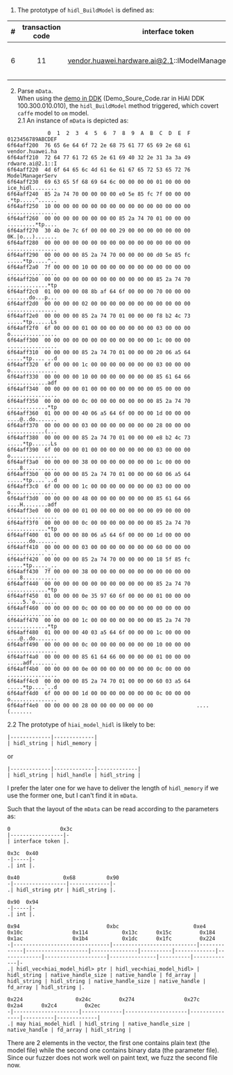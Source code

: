 1. The prototype of `hidl_BuildModel` is defined as:

| # | transaction code | interface token | interface method | 
| ----| :----: | :----: | :---- |
| 6 | 11 | vendor.huawei.hardware.ai@2.1::IModelManagerService_hidl | vendor::huawei::hardware::ai::V2_1::BpHwModelManagerService_hidl::_hidl_BuildModel(android::hardware::IInterface *, android::hardware::details::HidlInstrumentor *, unsigned int, android::hardware::hidl_string const&, unsigned int, android::hardware::hidl_vec\<vendor::huawei::hardware::ai::V2_0::hiai_model_hidl> const&, vendor::huawei::hardware::ai::V2_0::hiai_model_hidl const&, std::__1::function<void ()(unsigned int, int)>)

2. Parse `mData`.  
When using the [demo in DDK](https://developer.huawei.com/consumer/cn/doc/development/hiai-Library/ddk-download-0000001053590180) (Demo_Soure_Code.rar in HiAI DDK 100.300.010.010), the `hidl_BuildModel` method triggered, which covert `caffe` model to `om` model.  
2.1 An instance of `mData` is depicted as:
```commandline
             0  1  2  3  4  5  6  7  8  9  A  B  C  D  E  F  0123456789ABCDEF
6f64aff200  76 65 6e 64 6f 72 2e 68 75 61 77 65 69 2e 68 61  vendor.huawei.ha
6f64aff210  72 64 77 61 72 65 2e 61 69 40 32 2e 31 3a 3a 49  rdware.ai@2.1::I
6f64aff220  4d 6f 64 65 6c 4d 61 6e 61 67 65 72 53 65 72 76  ModelManagerServ
6f64aff230  69 63 65 5f 68 69 64 6c 00 00 00 00 01 00 00 00  ice_hidl........
6f64aff240  85 2a 74 70 00 00 00 00 e0 5e 85 fc 7f 00 00 00  .*tp.....^......
6f64aff250  10 00 00 00 00 00 00 00 00 00 00 00 00 00 00 00  ................
6f64aff260  00 00 00 00 00 00 00 00 85 2a 74 70 01 00 00 00  .........*tp....
6f64aff270  30 4b 0e 7c 6f 00 00 00 29 00 00 00 00 00 00 00  0K.|o...).......
6f64aff280  00 00 00 00 00 00 00 00 00 00 00 00 00 00 00 00  ................
6f64aff290  00 00 00 00 85 2a 74 70 00 00 00 00 d0 5e 85 fc  .....*tp.....^..
6f64aff2a0  7f 00 00 00 10 00 00 00 00 00 00 00 00 00 00 00  ................
6f64aff2b0  00 00 00 00 00 00 00 00 00 00 00 00 85 2a 74 70  .............*tp
6f64aff2c0  01 00 00 00 08 8b af 64 6f 00 00 00 70 00 00 00  .......do...p...
6f64aff2d0  00 00 00 00 02 00 00 00 00 00 00 00 00 00 00 00  ................
6f64aff2e0  00 00 00 00 85 2a 74 70 01 00 00 00 f8 b2 4c 73  .....*tp......Ls
6f64aff2f0  6f 00 00 00 01 00 00 00 00 00 00 00 03 00 00 00  o...............
6f64aff300  00 00 00 00 00 00 00 00 00 00 00 00 1c 00 00 00  ................
6f64aff310  00 00 00 00 85 2a 74 70 01 00 00 00 20 06 a5 64  .....*tp.... ..d
6f64aff320  6f 00 00 00 1c 00 00 00 00 00 00 00 03 00 00 00  o...............
6f64aff330  00 00 00 00 10 00 00 00 00 00 00 00 85 61 64 66  .............adf
6f64aff340  00 00 00 00 01 00 00 00 00 00 00 00 05 00 00 00  ................
6f64aff350  00 00 00 00 0c 00 00 00 00 00 00 00 85 2a 74 70  .............*tp
6f64aff360  01 00 00 00 40 06 a5 64 6f 00 00 00 1d 00 00 00  ....@..do.......
6f64aff370  00 00 00 00 03 00 00 00 00 00 00 00 28 00 00 00  ............(...
6f64aff380  00 00 00 00 85 2a 74 70 01 00 00 00 e8 b2 4c 73  .....*tp......Ls
6f64aff390  6f 00 00 00 01 00 00 00 00 00 00 00 03 00 00 00  o...............
6f64aff3a0  00 00 00 00 38 00 00 00 00 00 00 00 1c 00 00 00  ....8...........
6f64aff3b0  00 00 00 00 85 2a 74 70 01 00 00 00 60 06 a5 64  .....*tp....`..d
6f64aff3c0  6f 00 00 00 1c 00 00 00 00 00 00 00 03 00 00 00  o...............
6f64aff3d0  00 00 00 00 48 00 00 00 00 00 00 00 85 61 64 66  ....H........adf
6f64aff3e0  00 00 00 00 01 00 00 00 00 00 00 00 09 00 00 00  ................
6f64aff3f0  00 00 00 00 0c 00 00 00 00 00 00 00 85 2a 74 70  .............*tp
6f64aff400  01 00 00 00 80 06 a5 64 6f 00 00 00 1d 00 00 00  .......do.......
6f64aff410  00 00 00 00 03 00 00 00 00 00 00 00 60 00 00 00  ............`...
6f64aff420  00 00 00 00 85 2a 74 70 00 00 00 00 18 5f 85 fc  .....*tp....._..
6f64aff430  7f 00 00 00 38 00 00 00 00 00 00 00 00 00 00 00  ....8...........
6f64aff440  00 00 00 00 00 00 00 00 00 00 00 00 85 2a 74 70  .............*tp
6f64aff450  01 00 00 00 0e 35 97 60 6f 00 00 00 01 00 00 00  .....5.`o.......
6f64aff460  00 00 00 00 0c 00 00 00 00 00 00 00 00 00 00 00  ................
6f64aff470  00 00 00 00 1c 00 00 00 00 00 00 00 85 2a 74 70  .............*tp
6f64aff480  01 00 00 00 40 03 a5 64 6f 00 00 00 1c 00 00 00  ....@..do.......
6f64aff490  00 00 00 00 0c 00 00 00 00 00 00 00 10 00 00 00  ................
6f64aff4a0  00 00 00 00 85 61 64 66 00 00 00 00 01 00 00 00  .....adf........
6f64aff4b0  00 00 00 00 0e 00 00 00 00 00 00 00 0c 00 00 00  ................
6f64aff4c0  00 00 00 00 85 2a 74 70 01 00 00 00 60 03 a5 64  .....*tp....`..d
6f64aff4d0  6f 00 00 00 1d 00 00 00 00 00 00 00 0c 00 00 00  o...............
6f64aff4e0  00 00 00 00 28 00 00 00 00 00 00 00              ....(.......
```

2.2 The prototype of `hiai_model_hidl` is likely to be:
```
|-------------|-------------|
| hidl_string | hidl_memory |
```
or
```
|-------------|-------------|-------------|
| hidl_string | hidl_handle | hidl_string |
```
I prefer the later one for we have to deliver the length of `hidl_memory` if we use the former one, but I can't find it in `mData`.

Such that the layout of the `mData` can be read according to the parameters as:
```
0                0x3c
|-----------------|-
| interface token |.

0x3c  0x40
-|-----|-
.| int |.

0x40              0x68          0x90
-|-----------------|-------------|-
.| hidl_string ptr | hidl_string |.

0x90  0x94
-|-----|-
.| int |.

0x94                            0xbc                        0xe4          0x10c                0x114           0x13c      0x15c         0x184         0x1ac                0x1b4           0x1dc      0x1fc         0x224
-|-------------------------------|---------------------------|-------------|--------------------|---------------|----------|-------------|-------------|--------------------|---------------|----------|-------------|-
.| hidl_vec<hiai_model_hidl> ptr | hidl_vec<hiai_model_hidl> | hidl_string | native_handle_size | native_handle | fd_array | hidl_string | hidl_string | native_handle_size | native_handle | fd_array | hidl_string |.

0x224                 0x24c         0x274                0x27c           0x2a4      0x2c4         0x2ec
-|---------------------|-------------|--------------------|---------------|----------|-------------|
.| may hiai_model_hidl | hidl_string | native_handle_size | native_handle | fd_array | hidl_string |
```

There are 2 elements in the vector, the first one contains plain text (the model file) while the second one contains binary data (the parameter file). Since our fuzzer does not work well on paint text, we fuzz the second file now.